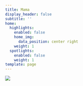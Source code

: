 ```yaml
---
title: Mama
display_header: false
subtitle: ''
home:
  highlights:
    enabled: false
    home_img:
      data_position: center right
    weight: 1
  spotlights:
    enabled: false
    weight: 1
template: page
---
```

![](/images/joe.png)
